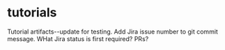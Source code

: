 # tutorials
Tutorial artifacts--update for testing.
Add Jira issue number to git commit message.
WHat Jira status is first required?
PRs?